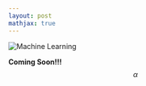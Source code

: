 ```yaml
---
layout: post
mathjax: true
---
```



![Machine Learning]({{site.baseurl}}/images/LR.png)

**Coming Soon!!!**   
$$ \alpha $$
